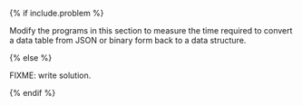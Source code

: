{% if include.problem %}

Modify the programs in this section to measure the time required to convert a data table from JSON or binary form
back to a data structure.

{% else %}

FIXME: write solution.

{% endif %}
